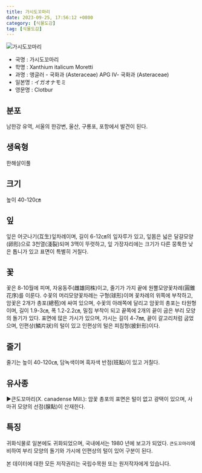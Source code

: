 ```yaml
---
title: 가시도꼬마리
date: 2023-09-25, 17:56:12 +0800
category: [식물도감]
tag: [식물도감]
---
```




![가시도꼬마리](http://www.nature.go.kr/fileUpload/plants/basic/Compositae/Xanthium/10035/10035_1_th2.jpg)
- 국명 : 가시도꼬마리
- 학명 : Xanthium italicum Moretti
- 과명 : 앵글러 - 국화과 (Asteraceae) APG Ⅳ- 국화과 (Asteraceae)
- 일본명 : イガオナモミ
- 영문명 : Clotbur


## 분포
남한강 유역, 서울의 한강변, 울산, 구룡포, 포항에서 발견이 된다.
## 생육형
한해살이풀
## 크기
높이 40-120㎝
## 잎
잎은 어긋나기(互生)잎차례이며, 길이 6-12㎝의 잎자루가 있고, 잎몸은 넓은 달걀모양(卵形)으로 3천열(淺裂)되며 3맥이 뚜렷하고, 잎 가장자리에는 크기가 다른 뭉툭한 낮은 톱니가 있고 표면이 특별히 거칠다.
## 꽃
꽃은 8-10월에 피며, 자웅동주(雌雄同株)이고, 줄기가 가지 끝에 원뿔모양꽃차례(圓錐花序)를 이룬다. 수꽃의 머리모양꽃차례는 구형(球形)이며 꽃차례의 위쪽에 부착하고, 암꽃은 2개가 총포(總苞)에 싸여 있으며, 수꽃의 아래쪽에 달리고 암꽃의 총포는 타원형이며, 길이 1.9-3㎝, 폭 1.2-2.2㎝, 밀집 부착이 되고 끝쪽에 2개의 끝이 굽은 부리 모양의 돌기가 있다. 표면에 많은 가시가 있으며, 가시는 길이 4-7㎜, 끝이 갈고리처럼 굽었으며, 인편상(鱗片狀)의 털이 있고 인편상의 털은 피침형(披針形)이다.
## 줄기
줄기는 높이 40-120㎝, 담녹색이며 흑자색 반점(班點)이 있고 거칠다.
## 유사종
▶큰도꼬마리(X. canadense Mill.): 암꽃 총포의 표면은 털이 없고 광택이 있으며, 사마귀 모양의 선점(腺點)이 산재한다.
## 특징
귀화식물로 일본에도 귀화되었으며, 국내에서는 1980 년에 보고가 되었다. `큰도꼬마리`에 비하여 부리 모양의 돌기와 가시에 인편상의 털이 있어 구분이 된다.






본 데이터에 대한 모든 저작권리는 국립수목원 또는 원저작자에게 있습니다.
